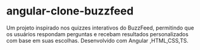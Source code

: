 # angular-clone-buzzfeed
Um projeto inspirado nos quizzes interativos do BuzzFeed, permitindo que os usuários respondam perguntas e recebam resultados personalizados com base em suas escolhas. Desenvolvido com Angular ,HTML,CSS,TS.
